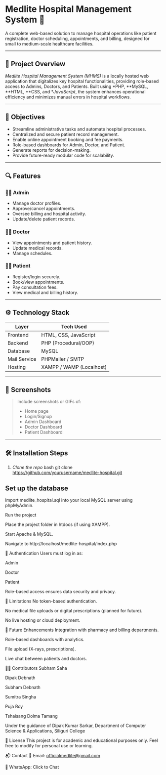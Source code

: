 # Medlite Hospital Management System 🏥

A complete web-based solution to manage hospital operations like patient registration, doctor scheduling, appointments, and billing, designed for small to medium-scale healthcare facilities.

---

## 🧠 Project Overview

*Medlite Hospital Management System (MHMS)* is a locally hosted web application that digitalizes key hospital functionalities, providing role-based access to Admins, Doctors, and Patients. Built using *PHP, **MySQL, **HTML, **CSS, and **JavaScript*, the system enhances operational efficiency and minimizes manual errors in hospital workflows.

---

## 🎯 Objectives

- Streamline administrative tasks and automate hospital processes.
- Centralized and secure patient record management.
- Enable online appointment booking and fee payments.
- Role-based dashboards for Admin, Doctor, and Patient.
- Generate reports for decision-making.
- Provide future-ready modular code for scalability.

---

## 🔍 Features

### 👨‍⚕ Admin
- Manage doctor profiles.
- Approve/cancel appointments.
- Oversee billing and hospital activity.
- Update/delete patient records.

### 🧑‍⚕ Doctor
- View appointments and patient history.
- Update medical records.
- Manage schedules.

### 🧑‍💻 Patient
- Register/login securely.
- Book/view appointments.
- Pay consultation fees.
- View medical and billing history.

---

## ⚙ Technology Stack

| Layer         | Tech Used         |
|--------------|-------------------|
| Frontend     | HTML, CSS, JavaScript |
| Backend      | PHP (Procedural/OOP) |
| Database     | MySQL             |
| Mail Service | PHPMailer / SMTP  |
| Hosting      | XAMPP / WAMP (Localhost) |

---

## 📸 Screenshots

> Include screenshots or GIFs of:
> - Home page
> - Login/Signup
> - Admin Dashboard
> - Doctor Dashboard
> - Patient Dashboard

---

## 🛠 Installation Steps

1. *Clone the repo*
   bash
   git clone https://github.com/yourusername/medlite-hospital.git


## Set up the database

Import medlite_hospital.sql into your local MySQL server using phpMyAdmin.

Run the project

Place the project folder in htdocs (if using XAMPP).

Start Apache & MySQL.

Navigate to http://localhost/medlite-hospital/index.php

🔐 Authentication
Users must log in as:

Admin

Doctor

Patient

Role-based access ensures data security and privacy.

🚫 Limitations
No token-based authentication.

No medical file uploads or digital prescriptions (planned for future).

No live hosting or cloud deployment.

🧩 Future Enhancements
Integration with pharmacy and billing departments.

Role-based dashboards with analytics.

File upload (X-rays, prescriptions).

Live chat between patients and doctors.

👨‍💻 Contributors
Subham Saha

Dipak Debnath

Subham Debnath

Sumitra Singha

Puja Roy

Tshaisang Dolma Tamang

Under the guidance of Dipak Kumar Sarkar, Department of Computer Science & Applications, Siliguri College

📄 License
This project is for academic and educational purposes only. Feel free to modify for personal use or learning.

📬 Contact
📧 Email: officialmedlite@gmail.com

📱 WhatsApp: Click to Chat
